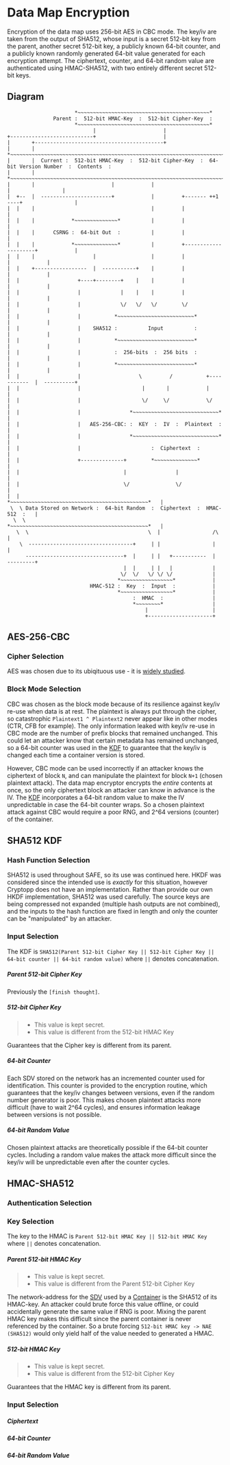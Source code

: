 # Data Map Encryption #
Encryption of the data map uses 256-bit AES in CBC mode. The key/iv are taken from the output of SHA512, whose input is a secret 512-bit key from the parent, another secret 512-bit key, a publicly known 64-bit counter, and a publicly known randomly generated 64-bit value generated for each encryption attempt. The ciphertext, counter, and 64-bit random value are authenticated using HMAC-SHA512, with two entirely different secret 512-bit keys.

## Diagram ##
```
                      *~~~~~~~~~~~~~~~~~~~~~~~~~~~~~~~~~~~~~~~~~~~*
               Parent :  512-bit HMAC-Key  :  512-bit Cipher-Key  :
                      *~~~~~~~~~~~~~~~~~~~~~~~~~~~~~~~~~~~~~~~~~~~*
                            |                      |
+---------------------------+                      |
|       +------------------------------------------+
|       |          *~~~~~~~~~~~~~~~~~~~~~~~~~~~~~~~~~~~~~~~~~~~~~~~~~~~~~~~~~~~~~~~~~~~~~~~~~~~~~~~~~~*
|       |  Current :  512-bit HMAC-Key  :  512-bit Cipher-Key  :  64-bit Version Number  :  Contents  :
|       |          *~~~~~~~~~~~~~~~~~~~~~~~~~~~~~~~~~~~~~~~~~~~~~~~~~~~~~~~~~~~~~~~~~~~~~~~~~~~~~~~~~~*
|       |                         |            |                          |                 |
|  +--  |  -----------------------+            |         +------- ++1 ----+                 |
|  |    |                                      |         |                                  |
|  |    |            *~~~~~~~~~~~~~~*          |         |                                  |
|  |    |      CSRNG :  64-bit Out  :          |         |                                  |
|  |    |            *~~~~~~~~~~~~~~*          |         +---------------------+            |
|  |    |                   |                  |         |                     |            |
|  |    +-----------------  |  -----------+    |         |                     |            |
|  |                   +----+--------+    |    |         |                     |            |
|  |                   |             |    |    |         |                     |            |
|  |                   |             \/   \/   \/        \/                    |            |
|  |                   |           *~~~~~~~~~~~~~~~~~~~~~~~~~*                 |            |
|  |                   |    SHA512 :          Input          :                 |            |
|  |                   |           *~~~~~~~~~~~~~~~~~~~~~~~~~*                 |            |
|  |                   |           :  256-bits  :  256 bits  :                 |            |
|  |                   |           *~~~~~~~~~~~~~~~~~~~~~~~~~*                 |            |
|  |                   |                   \         /           +-----------  |  ----------+
|  |                   |                    |       |            |             | 
|  |                   |                    \/     \/            \/            |
|  |                   |                *~~~~~~~~~~~~~~~~~~~~~~~~~~~~*         |
|  |                   |   AES-256-CBC: :  KEY  :  IV  :  Plaintext  :         |
|  |                   |                *~~~~~~~~~~~~~~~~~~~~~~~~~~~~*         |
|  |                   |                       :  Ciphertext  :                |
|  |                   +--------------+        *~~~~~~~~~~~~~~*                |
|  |                                  |                |                       |
|  |                                  \/               \/                      |
|  |                         *~~~~~~~~~~~~~~~~~~~~~~~~~~~~~~~~~~~~~~~~~~~~~*   |
 \  \ Data Stored on Network :  64-bit Random  :  Ciphertext  :  HMAC-512  :   |
  \  \                       *~~~~~~~~~~~~~~~~~~~~~~~~~~~~~~~~~~~~~~~~~~~~~*   |
   \  \                                       \  |                 /\          |
    \  ----------------------------------+     | |                 |           |
      --------------------------------+  |     | |   +-----------  |  ---------+
                                      |  |     | |   |             |
                                     \/  \/   \/ \/ \/             |
                                    *~~~~~~~~~~~~~~~~~*            |
                           HMAC-512 :  Key  :  Input  :            |
                                    *~~~~~~~~~~~~~~~~~*            |
                                         :  HMAC  :                |
                                         *~~~~~~~~*                |
                                             |                     |
                                             +---------------------+
```

## AES-256-CBC ##
### Cipher Selection ###
AES was chosen due to its ubiqituous use - it is [widely studied](http://blog.cryptographyengineering.com/2012/10/so-you-want-to-use-alternative-cipher.html).

### Block Mode Selection ###
CBC was chosen as the block mode because of its resilience against key/iv re-use when data is at rest. The plaintext is always put through the cipher, so catastrophic `Plaintext1 ^ Plaintext2` never appear like in other modes (CTR, CFB for example). The only information leaked with key/iv re-use in CBC mode are the number of prefix blocks that remained unchanged. This could let an attacker know that certain metadata has remained unchanged, so a 64-bit counter was used in the [KDF](#sha512-kdf) to guarantee that the key/iv is changed each time a container version is stored.

However, CBC mode can be used incorrectly if an attacker knows the ciphertext of block `N`, and can manipulate the plaintext for block `N+1` (chosen plaintext attack). The data map encryptor encrypts the _entire_ contents at once, so the only ciphertext block an attacker can know in advance is the IV. The [KDF](#sha512-kdf) incorporates a 64-bit random value to make the IV unpredictable in case the 64-bit counter wraps. So a chosen plaintext attack against CBC would require a poor RNG, and 2^64 versions (counter) of the container.

## SHA512 KDF ##
### Hash Function Selection ###
SHA512 is used throughout SAFE, so its use was continued here. HKDF was considered since the intended use is _exactly_ for this situation, however Cryptopp does not have an implementation. Rather than provide our own HKDF implementation, SHA512 was used carefully. The source keys are being compressed not expanded (multiple hash outputs are not combined), and the inputs to the hash function are fixed in length and only the counter can be "manipulated" by an attacker.

### Input Selection ###
The KDF is `SHA512(Parent 512-bit Cipher Key || 512-bit Cipher Key || 64-bit counter || 64-bit random value)` where `||` denotes concatenation.

##### Parent 512-bit Cipher Key #####
Previously the `[finish thought]`.

##### 512-bit Cipher Key #####
> * This value is kept secret.
> * This value is different from the 512-bit HMAC Key

Guarantees that the Cipher key is different from its parent.

##### 64-bit Counter #####
Each SDV stored on the network has an incremented counter used for identification. This counter is provided to the encryption routine, which guarantees that the key/iv changes between versions, even if the random number generator is poor. This makes chosen plaintext attacks more difficult (have to wait 2^64 cycles), and ensures information leakage between versions is not possible.

##### 64-bit Random Value #####
Chosen plaintext attacks are theoretically possible if the 64-bit counter cycles. Including a random value makes the attack more difficult since the key/iv will be unpredictable even after the counter cycles.

## HMAC-SHA512 ##
### Authentication Selection ###
### Key Selection ###
The key to the HMAC is `Parent 512-bit HMAC Key || 512-bit HMAC Key` where `||` denotes concatenation.
##### Parent 512-bit HMAC Key #####
> * This value is kept secret.
> * This value is different from the Parent 512-bit Cipher Key

The network-address for the [SDV](https://github.com/maidsafe/MaidSafe-Common/blob/next/docs/structured_data_versions_update.md) used by a [Container](https://github.com/maidsafe/MaidSafe-Common/blob/next/docs/posix_api.md) is the SHA512 of its HMAC-key. An attacker could brute force this value offline, or could accidentally generate the same value if RNG is poor. Mixing the parent HMAC key makes this difficult since the parent container is never referenced by the container. So a brute forcing `512-bit HMAC key -> NAE (SHA512)` would only yield half of the value needed to generated a HMAC.

##### 512-bit HMAC Key #####
> * This value is kept secret.
> * This value is different from the 512-bit Cipher Key

Guarantees that the HMAC key is different from its parent.

### Input Selection ###
##### Ciphertext #####
##### 64-bit Counter #####
##### 64-bit Random Value #####
